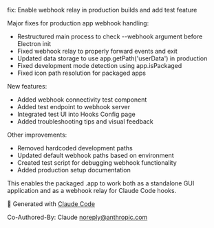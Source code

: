 fix: Enable webhook relay in production builds and add test feature

Major fixes for production app webhook handling:
- Restructured main process to check --webhook argument before Electron init
- Fixed webhook relay to properly forward events and exit
- Updated data storage to use app.getPath('userData') in production
- Fixed development mode detection using app.isPackaged
- Fixed icon path resolution for packaged apps

New features:
- Added webhook connectivity test component
- Added test endpoint to webhook server
- Integrated test UI into Hooks Config page
- Added troubleshooting tips and visual feedback

Other improvements:
- Removed hardcoded development paths
- Updated default webhook paths based on environment
- Created test script for debugging webhook functionality
- Added production setup documentation

This enables the packaged .app to work both as a standalone GUI application
and as a webhook relay for Claude Code hooks.

🤖 Generated with [Claude Code](https://claude.ai/code)

Co-Authored-By: Claude <noreply@anthropic.com>